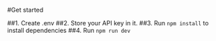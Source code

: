 #Get started

##1. Create .env
##2. Store your API key in it.
##3. Run `npm install` to install dependencies
##4. Run `npm run dev`
